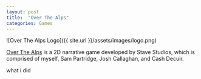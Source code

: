 ```yaml
---
layout: post
title:  "Over The Alps"
categories: Games
---
```


![Over The Alps Logo]({{ site.url }}/assets/images/logo.png)

[Over The Alps][ota-web] is a 2D narrative game developed by Stave Studios, which is comprised of myself, Sam Partridge, Josh Callaghan, and Cash Decuir.

what i did

[ota-web]: https://overthealpsgame.com/